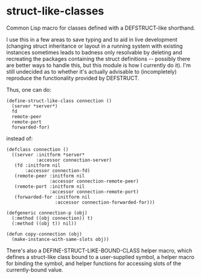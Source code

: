 struct-like-classes
===================

Common Lisp macro for classes defined with a DEFSTRUCT-like shorthand.

I use this in a few areas to save typing and to aid in live
development (changing struct inheritance or layout in a running system
with existing instances sometimes leads to badness only resolvable by
deleting and recreating the packages containing the struct definitions
-- possibly there are better ways to handle this, but this module is
how I currently do it).  I'm still undecided as to whether it's
actually advisable to (incompletely) reproduce the functionality
provided by DEFSTRUCT.

Thus, one can do:

```
(define-struct-like-class connection ()
  (server *server*)
  fd
  remote-peer
  remote-port
  forwarded-for)
```

instead of:


```
(defclass connection ()
  ((server :initform *server*
           :accessor connection-server)
   (fd :initform nil
       :accessor connection-fd)
   (remote-peer :initform nil
                :accessor connection-remote-peer)
   (remote-port :initform nil
                :accessor connection-remote-port)
   (forwarded-for :initform nil
                  :accessor connection-forwarded-for)))

(defgeneric connection-p (obj)
  (:method ((obj connection)) t)
  (:method ((obj t)) nil))

(defun copy-connection (obj)
  (make-instance-with-same-slots obj))
```


There's also a DEFINE-STRUCT-LIKE-BOUND-CLASS helper macro, which
defines a struct-like class bound to a user-supplied symbol, a helper
macro for binding the symbol, and helper functions for accessing slots
of the currently-bound value.
